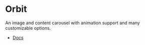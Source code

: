 # Orbit #

An image and content carousel with animation support and many customizable options.

* [Docs](http://foundation.zurb.com/sites/docs/orbit.html)

